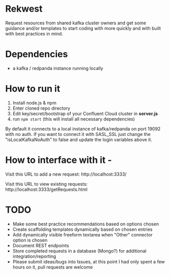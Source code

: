 # Rekwest
Request resources from shared kafka cluster owners and get some guidance and/or templates to start coding with more quickly and with built with best practices in mind.

# Dependencies
- a kafka / redpanda instance running locally

# How to run it 
1. Install node.js & npm
2. Enter cloned repo directory
3. Edit key/secret/bootstrap of your Confluent Cloud cluster in **server.js**
4. run `npm start` (this will install all necessary dependencies)

By default it connects to a local instance of kafka/redpanda on port 19092 with no auth. If you want to connect it with SASL_SSL just change the "isLocalKafkaNoAuth" to false and update the login variables above it.

# How to interface with it - 
Visit this URL to add a new request: http://localhost:3333/

Visit this URL to view existing requests: http://localhost:3333/getRequests.html

# TODO

- Make some best practice recommendations based on options chosen
- Create scaffolding templates dynamically based on chosen entries
- Add dynamically visible freeform textarea when "Other" connector option is chosen
- Document REST endpoints
- Store completed requests in a database (Mongo?) for additional integration/reporting
- Please submit ideas/bugs into Issues, at this point I had only spent a few hours on it, pull requests are welcome
